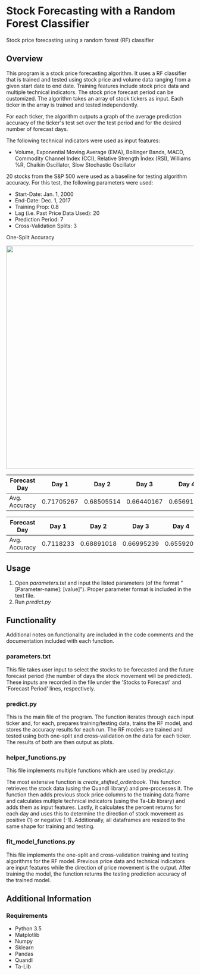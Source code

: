 # Stock Forecasting with a Random Forest Classifier
Stock price forecasting using a random forest (RF) classifier

## Overview
This program is a stock price forecasting algorithm. It uses a RF classifier that is trained and tested using stock price and volume data ranging from a given start date to end date. Training features include stock price data and multiple technical indicators. The stock price forecast period can be customized. The algorithm takes an array of stock tickers as input. Each ticker in the array is trained and tested independently.

For each ticker, the algorithm outputs a graph of the average prediction accuracy of the ticker's test set over the test period and for the desired number of forecast days.

The following technical indicators were used as input features: 
* Volume, Exponential Moving Average (EMA), Bollinger Bands, MACD, Commodity Channel Index (CCI), Relative Strength Index (RSI), Williams %R, Chaikin Oscillator, Slow Stochastic Oscillator

20 stocks from the S&P 500 were used as a baseline for testing algorithm accuracy. For this test, the following parameters were used:
* Start-Date: Jan. 1, 2000
* End-Date: Dec. 1, 2017
* Training Prop: 0.8
* Lag (i.e. Past Price Data Used): 20
* Prediction Period: 7
* Cross-Validation Splits: 3

One-Split Accuracy

<img src="https://github.com/Bryanlee99/Stock_Forecasting_RF/blob/master/Images/SP500_10_Stock_Test.PNG" width="600">

| Forecast Day | Day 1  | Day 2 | Day 3  | Day 4 |  Day 5 | Day 6 |  Day 7 |   
| -------------| ------------- | ------------- | ------------- | ------------- | ------------- | ------------- | ------------- | 
| Avg. Accuracy | 0.71705267 | 0.68505514 | 0.66440167 | 0.65691662 | 0.65328077 | 0.63445114 | 0.623557 |

| Forecast Day | Day 1  | Day 2 | Day 3  | Day 4 |  Day 5 | Day 6 |  Day 7 |   
| -------------| ------------- | ------------- | ------------- | ------------- | ------------- | ------------- | ------------- | 
| Avg. Accuracy | 0.7118233 | 0.68891018 | 0.66995239 | 0.6559209 | 0.63126462 | 0.61249649 | 0.60380727 |
## Usage
1. Open *parameters.txt* and input the listed parameters (of the format "[Parameter-name]: [value]"). Proper parameter format is included in the text file. 
2. Run *predict.py*

## Functionality
Additional notes on functionality are included in the code comments and the documentation included with each function. 

### parameters.txt
This file takes user input to select the stocks to be forecasted and the future forecast period (the number of days the stock movement will be predicted). These inputs are recorded in the file under the 'Stocks to Forecast' and 'Forecast Period' lines, respectively.

### predict.py
This is the main file of the program. The function iterates through each input ticker and, for each, prepares training/testing data, trains the RF model, and stores the accuracy results for each run. The RF models are trained and tested using both one-split and cross-validation on the data for each ticker. The results of both are then output as plots.

### helper_functions.py
This file implements multiple functions which are used by *predict.py*. 

The most extensive function is *create_shifted_orderbook*. This function retrieves the stock data (using the Quandl library) and pre-processes it. The function then adds previous stock price columns to the training data frame and calculates multiple technical indicators (using the Ta-Lib library) and adds them as input features. Lastly, it calculates the percent returns for each day and uses this to determine the direction of stock movement as positive (1) or negative (-1). Additionally, all dataframes are resized to the same shape for training and testing.

### fit\_model_functions.py
This file implements the one-split and cross-validation training and testing algorithms for the RF model. Previous price data and technical indicators are input features while the direction of price movement is the output. After training the model, the function returns the testing prediction accuracy of the trained model.

## Additional Information
### Requirements
* Python 3.5
* Matplotlib
* Numpy
* Sklearn
* Pandas
* Quandl
* Ta-Lib
